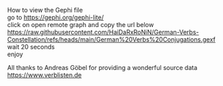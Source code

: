 How to view the Gephi file  
go to https://gephi.org/gephi-lite/  
click on open remote graph and copy the url below  
https://raw.githubusercontent.com/HaiDaRxRoNiN/German-Verbs-Constellation/refs/heads/main/German%20Verbs%20Conjugations.gexf  
wait 20 seconds  
enjoy  

All thanks to Andreas Göbel for providing a wonderful source data  
https://www.verblisten.de  
